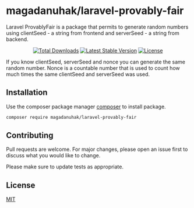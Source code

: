 # magadanuhak/laravel-provably-fair
Laravel ProvablyFair is a package that permits to generate random numbers using clientSeed - a string from frontend and serverSeed - a string from backend.

<p align="center">
<a href="https://packagist.org/packages/magadanuhak/laravel-provably-fair"><img src="https://img.shields.io/packagist/dt/magadanuhak/laravel-provably-fair" alt="Total Downloads"></a>
<a href="https://packagist.org/packages/magadanuhak/laravel-provably-fair"><img src="https://img.shields.io/packagist/v/magadanuhak/laravel-provably-fair" alt="Latest Stable Version"></a>
<a href="https://packagist.org/packages/magadanuhak/laravel-provably-fair"><img src="https://img.shields.io/packagist/l/magadanuhak/laravel-provably-fair" alt="License"></a>
</p>


If you know clientSeed, serverSeed and nonce you can generate the same random number.
Nonce is a countable number that is used to count how much times the same clientSeed and serverSeed was used.

## Installation

Use the composer package manager [composer](https://getcomposer.org/download/) to install package.

```bash
composer require magadanuhak/laravel-provably-fair
```

## Contributing

Pull requests are welcome. For major changes, please open an issue first
to discuss what you would like to change.

Please make sure to update tests as appropriate.

## License

[MIT](https://choosealicense.com/licenses/mit/)





